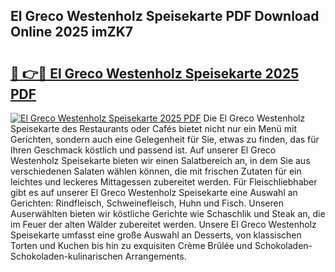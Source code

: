 ## El Greco Westenholz Speisekarte PDF Download Online 2025 imZK7

# <h2><a href="http://gc8opwx.nevu.top/?p=El+Greco+Westenholz+Speisekarte">🔗 👉🔴 El Greco Westenholz Speisekarte 2025 PDF</a></h2>

[![El Greco Westenholz Speisekarte 2025 PDF](https://i.imgur.com/dBaPXMq.png)](http://gc8opwx.nevu.top/?p=El+Greco+Westenholz+Speisekarte)
Die El Greco Westenholz Speisekarte des Restaurants oder Cafés bietet nicht nur ein Menü mit Gerichten, sondern auch eine Gelegenheit für Sie, etwas zu finden, das für Ihren Geschmack köstlich und passend ist. Auf unserer El Greco Westenholz Speisekarte bieten wir einen Salatbereich an, in dem Sie aus verschiedenen Salaten wählen können, die mit frischen Zutaten für ein leichtes und leckeres Mittagessen zubereitet werden. Für Fleischliebhaber gibt es auf unserer El Greco Westenholz Speisekarte eine Auswahl an Gerichten: Rindfleisch, Schweinefleisch, Huhn und Fisch. Unseren Auserwählten bieten wir köstliche Gerichte wie Schaschlik und Steak an, die im Feuer der alten Wälder zubereitet werden. Unsere El Greco Westenholz Speisekarte umfasst eine große Auswahl an Desserts, von klassischen Torten und Kuchen bis hin zu exquisiten Crème Brûlée und Schokoladen-Schokoladen-kulinarischen Arrangements.
